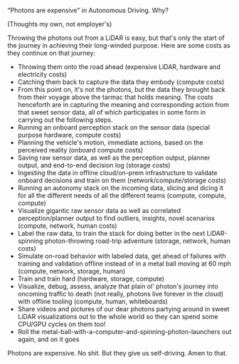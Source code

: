 "Photons are expensive" in Autonomous Driving.
Why?

(Thoughts my own, not employer's)

Throwing the photons out from a LiDAR is easy, but that's only the start of the journey in achieving their long-winded purpose. Here are some costs as they continue on that journey:


- Throwing them onto the road ahead (expensive LiDAR, hardware and electricity costs)
- Catching them back to capture the data they embody (compute costs)
- From this point on, it's not the photons, but the data they brought back from their voyage above the tarmac that holds meaning. The costs henceforth are in capturing the meaning and corresponding action from that sweet sensor data, all of which participates in some form in carrying out the following steps.
- Running an onboard perception stack on the sensor data (special purpose hardware, compute costs)
- Planning the vehicle's motion, immediate actions, based on the perceived reality (onboard compute costs)
- Saving raw sensor data, as well as the perception output, planner output, and end-to-end decision log (storage costs)
- Ingesting the data in offline cloud/on-prem infrastructure to validate onboard decisions and train on them (network/compute/storage costs)
- Running an autonomy stack on the incoming data, slicing and dicing it for all the different needs of all the different teams (compute, compute, compute)
- Visualize gigantic raw sensor data as well as correlated perception/planner output to find outliers, insights, novel scenarios (compute, network, human costs)
- Label the raw data, to train the stack for doing better in the next LiDAR-spinning photon-throwing road-trip adventure (storage, network, human costs)
- Simulate on-road behavior with labeled data, get ahead of failures with training and validation offline instead of in a metal ball moving at 60 mph (compute, network, storage, human)
- Train and train hard (hardware, storage, compute)
- Visualize, debug, assess, analyze that plain ol' photon's journey into oncoming traffic to death (not really, photons live forever in the cloud) with offline tooling (compute, human, whiteboards)
- Share videos and pictures of our dear photons partying around in sweet LiDAR visualizations out to the whole world so they can spend some CPU/GPU cycles on them too!
- Roll the metal-ball-with-a-computer-and-spinning-photon-launchers out again, and on it goes


Photons are expensive. No shit.
But they give us self-driving.
Amen to that.
